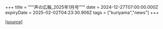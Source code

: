 +++
title = """声の広報_2025年1月号"""
date = 2024-12-27T07:00:00.000Z
expiryDate = 2025-02-02T04:23:30.906Z
tags = ["kuriyama","news"]
+++


[[source]](https://www.town.kuriyama.hokkaido.jp/site/koho/29881.html)
